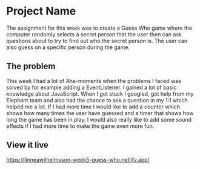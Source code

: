 # Project Name

The assignment for this week was to create a Guess Who game where the computer randomly selects a secret person that the user then can ask questions about to try to find out who the secret person is. The user can also guess on a specific person during the game.

## The problem

This week I had a lot of Aha-moments when the problems I faced was solved by for example adding a EventListener. I gained a lot of basic knowledge about JavaScript. When I got stuck I googled, got help from my Elephant team and also had the chance to ask a question in my 1:1 which helped me a lot. If I had more time I would like to add a counter which shows how many times the user have guessed and a timer that shows how long the game has been in play. I would also really like to add some sound effects if I had more time to make the game even more fun.

## View it live

https://linneawilhelmsson-week5-guess-who.netlify.app/
